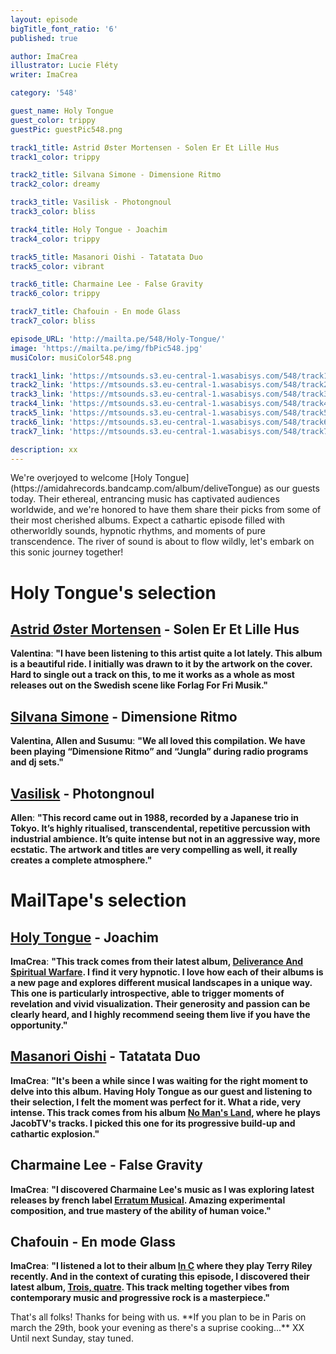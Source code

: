 ```yaml
---
layout: episode
bigTitle_font_ratio: '6'
published: true

author: ImaCrea 
illustrator: Lucie Fléty
writer: ImaCrea

category: '548'

guest_name: Holy Tongue
guest_color: trippy
guestPic: guestPic548.png

track1_title: Astrid Øster Mortensen - Solen Er Et Lille Hus
track1_color: trippy

track2_title: Silvana Simone - Dimensione Ritmo
track2_color: dreamy 

track3_title: Vasilisk - Photongnoul
track3_color: bliss

track4_title: Holy Tongue - Joachim
track4_color: trippy 

track5_title: Masanori Oishi - Tatatata Duo
track5_color: vibrant

track6_title: Charmaine Lee - False Gravity
track6_color: trippy 

track7_title: Chafouin - En mode Glass
track7_color: bliss 

episode_URL: 'http://mailta.pe/548/Holy-Tongue/'
image: 'https://mailta.pe/img/fbPic548.jpg'
musiColor: musiColor548.png

track1_link: 'https://mtsounds.s3.eu-central-1.wasabisys.com/548/track1.mp3'
track2_link: 'https://mtsounds.s3.eu-central-1.wasabisys.com/548/track2.mp3'
track3_link: 'https://mtsounds.s3.eu-central-1.wasabisys.com/548/track3.mp3'
track4_link: 'https://mtsounds.s3.eu-central-1.wasabisys.com/548/track4.mp3'
track5_link: 'https://mtsounds.s3.eu-central-1.wasabisys.com/548/track5.mp3'
track6_link: 'https://mtsounds.s3.eu-central-1.wasabisys.com/548/track6.mp3'
track7_link: 'https://mtsounds.s3.eu-central-1.wasabisys.com/548/track7.mp3'

description: xx
---
```

<p id="introduction">
We're overjoyed to welcome [Holy Tongue](https://amidahrecords.bandcamp.com/album/deliveTongue) as our guests 
today. Their ethereal, entrancing music has captivated audiences worldwide, and we're honored to have them share their picks from some of their most cherished albums. Expect a cathartic episode filled with otherworldly sounds, hypnotic rhythms, and moments of pure transcendence. The river of sound is about to flow wildly, let's embark on this sonic journey together!
</p>

# Holy Tongue's selection

## [Astrid Øster Mortensen](https://astridostermortensen.bandcamp.com/album/gro-mig-en-blomst) - Solen Er Et Lille Hus

**Valentina**: **"**I have been listening to this artist quite a lot lately. This album is a beautiful ride. I initially was drawn to it by the artwork on the cover. Hard to single out a track on this, to me it works as a whole as most releases out on the Swedish scene like Forlag For Fri Musik.**"**

## [Silvana Simone](https://ultimotango.bandcamp.com/album/ritmiche-italiane) - Dimensione Ritmo

**Valentina, Allen and Susumu**: **"**We all loved this compilation. We have been playing “Dimensione Ritmo” and “Jungla” during radio programs and dj sets.**"**

## [Vasilisk](https://steinklangindustries.bandcamp.com/album/sk78-vasilisk-mkwaju-2014) - Photongnoul

**Allen**: **"**This record came out in 1988, recorded by a Japanese trio in Tokyo. It’s highly ritualised, transcendental, repetitive percussion with industrial ambience. It’s quite intense but not in an aggressive way, more ecstatic. The artwork and titles are very compelling as well, it really creates a complete atmosphere.**"**

# MailTape's selection

## [Holy Tongue](https://amidahrecords.bandcamp.com/album/deliveTongue) - Joachim

**ImaCrea**: **"**This track comes from their latest album, [Deliverance And Spiritual Warfare](https://amidahrecords.bandcamp.com/album/delivWarfare). I find it very hypnotic. I love how each of their albums is a new page and explores different musical landscapes in a unique way. This one is particularly introspective, able to trigger moments of revelation and vivid visualization. Their generosity and passion can be clearly heard, and I highly recommend seeing them live if you have the opportunity.**"**

## [Masanori Oishi](http://www.m-oishi.com) - Tatatata Duo

**ImaCrea**: **"**It's been a while since I was waiting for the right moment to delve into this album. Having Holy Tongue as our guest and listening to their selection, I felt the moment was perfect for it. What a ride, very intense. This track comes from his album [No Man's 
Land](https://tower.jp/item/3879763/NO-MAN'S-LAND-MasanLand), where he plays JacobTV's tracks. I picked this one for its progressive build-up and cathartic explosion.**"**

## Charmaine Lee - False Gravity

**ImaCrea**: **"**I discovered Charmaine Lee's music as I was exploring latest releases by french label [Erratum Musical](https://erratum.bandcamp.com/). Amazing experimental composition, and true mastery of the ability of human voice.**"**

## Chafouin - En mode Glass

**ImaCrea**: **"**I listened a lot to their album [In C](https://chafouin.bandcamp.com/album/in-c-3) where they play Terry Riley recently. And in the context of curating this episode, I discovered their latest album, [Trois, quatre](https://chafouin.bandcamp.com/album/trois-quatre). This track melting together vibes from contemporary music and progressive rock is a masterpiece.**"**

<p id="outroduction">That's all folks! Thanks for being with us. **If you plan to be in Paris on march the 29th, book your evening as there's a suprise cooking...**  XX Until next Sunday, stay tuned.</p>
